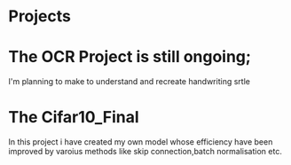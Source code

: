 # Projects

# The OCR Project is still ongoing;
I'm planning to make to understand and recreate handwriting srtle
# The Cifar10_Final
In this project i have created my own model whose efficiency have been improved by 
varoius methods like skip connection,batch normalisation etc.
